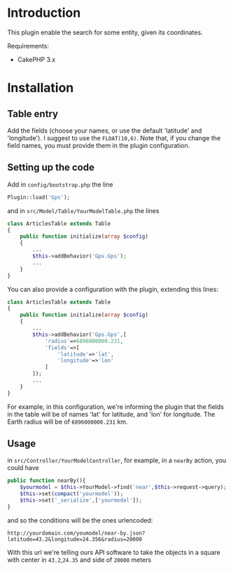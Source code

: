 # Introduction

This plugin enable the search for some entity, given its coordinates.

Requirements:
* CakePHP 3.x


# Installation

## Table entry

Add the fields (choose your names, or use the default 'latitude' and 'longitude'). I suggest to use the `FLOAT(10,6)`. Note that, if you change the field names, you must provide them in the plugin configuration.

## Setting up the code

Add in `config/bootstrap.php` the line

```PHP
Plugin::load('Gps');
```

and in `src/Model/Table/YourModelTable.php` the lines

```PHP
class ArticlesTable extends Table
{
    public function initialize(array $config)
    {
    	...
        $this->addBehavior('Gps.Gps');
        ...
    }
}
```

You can also provide a configuration with the plugin, extending this lines:

```PHP
class ArticlesTable extends Table
{
    public function initialize(array $config)
    {
    	...
        $this->addBehavior('Gps.Gps',[
        	'radius'=>6896000000.231,
        	'fields'=>[
        		'latitude'=>'lat',
        		'longitude'=>'lon'
        	]
        ]);
        ...
    }
}
```

For example, in this configuration, we're informing the plugin that the fields in the table will be of names 'lat' for latitude, and 'lon' for longitude. The Earth radius will be of `6896000000.231` km.

## Usage

in `src/Controller/YourModelController`, for example, in a `nearBy` action, you could have

```PHP
public function nearBy(){
	$yourmodel = $this->YourModel->find('near',$this->request->query);
	$this->set(compact('yourmodel'));
	$this->set('_serialize',['yourmodel']);
}
```

and so the conditions will be the ones urlencoded:

```
http://yourdomain.com/youmodel/near-by.json?latitude=43.2&longitude=24.356&radius=20000
```

With this url we're telling ours API software to take the objects in a square with center in `43.2`,`24.35` and side of `20000` meters

